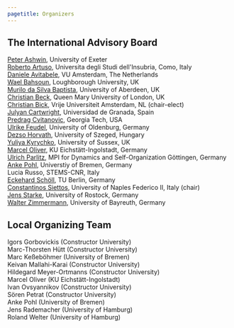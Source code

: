 ```yaml
---
pagetitle: Organizers
---
```


## The International Advisory Board

[Peter Ashwin](https://mathematics.exeter.ac.uk/staff/pashwin?sm=pashwin), University of Exeter \
[Roberto Artuso](https://uninsubria.unifind.cineca.it/get/person/000124), Universita degli Studi dell'Insubria, Como, Italy \
[Daniele Avitabele](https://www.danieleavitabile.com/), VU Amsterdam, The Netherlands \
[Wael Bahsoun](https://www.lboro.ac.uk/departments/maths/staff/wael-bahsoun/), Loughborough University, UK \
[Murilo da Silva Baptista](https://www.abdn.ac.uk/icsmb/people/profiles/murilo.baptista), University of Aberdeen, UK \
[Christian Beck](https://webspace.maths.qmul.ac.uk/c.beck/), Queen Mary University of London, UK \
[Christian Bick](https://www.math.vu.nl/~bick/), Vrije Universiteit Amsterdam, NL (chair-elect) \
[Julyan Cartwright](https://en.wikipedia.org/wiki/Julyan_Cartwright), Universidad de Granada, Spain \
[Predrag Cvitanovic](https://physics.gatech.edu/user/predrag-cvitanovic), Georgia Tech, USA \
[Ulrike Feudel](https://www.academia-net.org/profile/ulrike-feudel/80170), University of Oldenburg, Germany \
[Dezso Horvath](http://www.staff.u-szeged.hu/~horvathd/), University of Szeged, Hungary \
[Yuliya Kyrychko](https://profiles.sussex.ac.uk/p260256-yuliya-kyrychko), University of Sussex, UK \
[Marcel Oliver](https://mids.ku.de/oliver/), KU Eichstätt-Ingolstadt, Germany \
[Ulrich Parlitz](https://www.uni-goettingen.de/en/105320.html), MPI for Dynamics and Self-Organization Göttingen, Germany \
[Anke Pohl](https://user.math.uni-bremen.de/apohl/), Universtiy of Bremen, Germany \
Lucia Russo, STEMS-CNR, Italy \
[Eckehard Schöll](https://www.itp.tu-berlin.de/schoell/nlds/ag_schoell/), TU Berlin, Germany \
[Constantinos Siettos](https://www.siettos.net/), University of Naples Federico II, Italy (chair) \
[Jens Starke](http://www.jstarke.eu/), University of Rostock, Germany \
[Walter Zimmermann](https://www.profilfelder.uni-bayreuth.de/en/advanced-fields/2_polymer_colloid_science/Principal-investigators/Zimmermann_Walter/index.php), University of Bayreuth, Germany 

## Local Organizing Team

Igors Gorbovickis (Constructor University) \
Marc-Thorsten Hütt (Constructor University) \
Marc Keßeböhmer (University of Bremen) \
Keivan Mallahi-Karai (Constructor University) \
Hildegard Meyer-Ortmanns (Constructor University) \
Marcel Oliver (KU Eichstätt-Ingolstadt) \
Ivan Ovsyannikov (Constructor University) \
Sören Petrat (Constructor University) \
Anke Pohl (University of Bremen) \
Jens Rademacher (University of Hamburg) \
Roland Welter (University of Hamburg)


